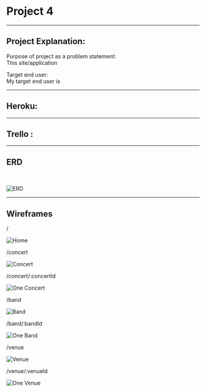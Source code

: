 
# Project 4

---------------------------------------

## Project Explanation: 

Purpose of project as a problem statement: <br>
This site/application  


Target end user: <br>
My target end user is 

-------------------------------------------------------------------

## Heroku: 


-------------------------------------------------------------------

## Trello : 


-------------------------------------------------------------------

## ERD
<br>

![ERD](photos/)

-------------------------------------------------------------------

## Wireframes

/
<br>

![Home](photos/)

/concert
<br>

![Concert](photos/)

/concert/:concertId
<br>

![One Concert](photos/)

/band
<br>

![Band](photos/)

/band/:bandId
<br>

![One Band](photos/)

/venue
<br>

![Venue](photos/)

/venue/:venueId
<br>

![One Venue](photos/)

